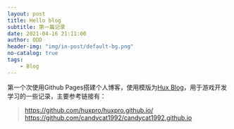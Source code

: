```yaml
---
layout: post
title: Hello blog
subtitle: 第一篇记录
date: 2021-04-16 21:11:00
author: ODD
header-img: "img/in-post/default-bg.png"
no-catalog: true
tags:
    - Blog
---
```


第一个次使用Github Pages搭建个人博客，使用模版为[Hux Blog](https://github.com/Huxpro/huxpro.github.io)，用于游戏开发学习的一些记录，主要参考链接有：

> https://github.com/huxpro/huxpro.github.io/
> https://github.com/candycat1992/candycat1992.github.io